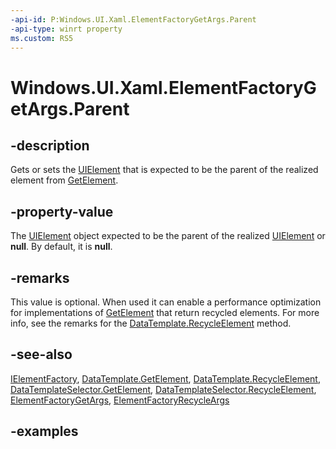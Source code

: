 ```yaml
---
-api-id: P:Windows.UI.Xaml.ElementFactoryGetArgs.Parent
-api-type: winrt property
ms.custom: RS5
---
```


<!-- Property syntax.
public UIElement Parent { get;  set; }
-->

# Windows.UI.Xaml.ElementFactoryGetArgs.Parent

## -description

Gets or sets the [UIElement](uielement.md) that is expected to be the parent of the realized element from [GetElement](ielementfactory_getelement_92222689.md).



## -property-value

The [UIElement](uielement.md) object expected to be the parent of the realized [UIElement](uielement.md) or **null**.  By default, it is **null**.

## -remarks

This value is optional. When used it can enable a performance optimization for implementations of [GetElement](ielementfactory_getelement_92222689.md) that return recycled elements. For more info, see the remarks for the [DataTemplate.RecycleElement](datatemplate_recycleelement_1023702976.md) method.

## -see-also

[IElementFactory](ielementfactory.md), [DataTemplate.GetElement](/uwp/api/windows.ui.xaml.datatemplate.getelement), [DataTemplate.RecycleElement](/uwp/api/windows.ui.xaml.datatemplate.recycleelement), [DataTemplateSelector.GetElement](/uwp/api/windows.ui.xaml.controls.datatemplateselector.getelement), [DataTemplateSelector.RecycleElement](/uwp/api/windows.ui.xaml.controls.datatemplateselector.recycleelement), [ElementFactoryGetArgs](elementfactorygetargs.md), [ElementFactoryRecycleArgs](elementfactoryrecycleargs.md)

## -examples


